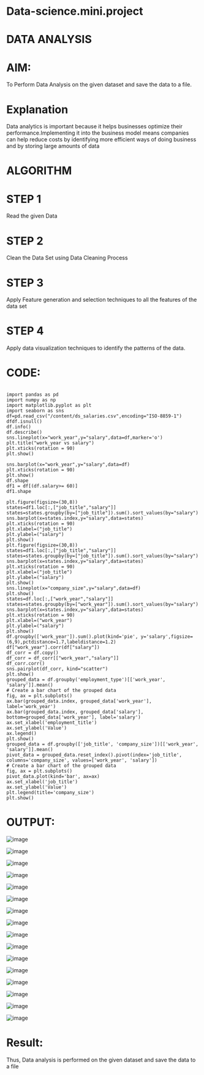 # Data-science.mini.project
# DATA ANALYSIS
# AIM:

To Perform Data Analysis on the given dataset and save the data to a file.

# Explanation

Data analytics is important because it helps businesses optimize their performance.Implementing it into the business model means companies can help reduce costs by identifying more efficient ways of doing business and by storing large amounts of data

# ALGORITHM
# STEP 1
Read the given Data

# STEP 2
Clean the Data Set using Data Cleaning Process

# STEP 3
Apply Feature generation and selection techniques to all the features of the data set

# STEP 4
Apply data visualization techniques to identify the patterns of the data.

# CODE:

```

import pandas as pd
import numpy as np
import matplotlib.pyplot as plt
import seaborn as sns
df=pd.read_csv("/content/ds_salaries.csv",encoding="ISO-8859-1")
dfdf.isnull()
df.info()
df.describe()
sns.lineplot(x="work_year",y="salary",data=df,marker='o')
plt.title("work_year vs salary")
plt.xticks(rotation = 90)
plt.show()

sns.barplot(x="work_year",y="salary",data=df)
plt.xticks(rotation = 90)
plt.show()
df.shape
df1 = df[(df.salary>= 60)]
df1.shape

plt.figure(figsize=(30,8))
states=df1.loc[:,["job_title","salary"]]
states=states.groupby(by=["job_title"]).sum().sort_values(by="salary")
sns.barplot(x=states.index,y="salary",data=states)
plt.xticks(rotation = 90)
plt.xlabel=("job_title")
plt.ylabel=("salary")
plt.show()
plt.figure(figsize=(30,8))
states=df1.loc[:,["job_title","salary"]]
states=states.groupby(by=["job_title"]).sum().sort_values(by="salary")
sns.barplot(x=states.index,y="salary",data=states)
plt.xticks(rotation = 90)
plt.xlabel=("job_title")
plt.ylabel=("salary")
plt.show()
sns.lineplot(x="company_size",y="salary",data=df)
plt.show()
states=df.loc[:,["work_year","salary"]]
states=states.groupby(by=["work_year"]).sum().sort_values(by="salary")
sns.barplot(x=states.index,y="salary",data=states)
plt.xticks(rotation = 90)
plt.xlabel=("work_year")
plt.ylabel=("salary")
plt.show()
df.groupby(['work_year']).sum().plot(kind='pie', y='salary',figsize=(6,9),pctdistance=1.7,labeldistance=1.2)
df["work_year"].corr(df["salary"])
df_corr = df.copy()
df_corr = df_corr[["work_year","salary"]]
df_corr.corr()
sns.pairplot(df_corr, kind="scatter")
plt.show()
grouped_data = df.groupby('employment_type')[['work_year', 'salary']].mean()
# Create a bar chart of the grouped data
fig, ax = plt.subplots()
ax.bar(grouped_data.index, grouped_data['work_year'], label='work_year')
ax.bar(grouped_data.index, grouped_data['salary'], bottom=grouped_data['work_year'], label='salary')
ax.set_xlabel('employment_title')
ax.set_ylabel('Value')
ax.legend()
plt.show()
grouped_data = df.groupby(['job_title', 'company_size'])[['work_year', 'salary']].mean()
pivot_data = grouped_data.reset_index().pivot(index='job_title', columns='company_size', values=['work_year', 'salary'])
# Create a bar chart of the grouped data
fig, ax = plt.subplots()
pivot_data.plot(kind='bar', ax=ax)
ax.set_xlabel('job_title')
ax.set_ylabel('Value')
plt.legend(title='company_size')
plt.show()

```

# OUTPUT:

![image](https://github.com/premalatha-sureshbabu/Data-science.mini.project/assets/120620842/057920fc-6996-4e90-8816-0855883e270b)

![image](https://github.com/premalatha-sureshbabu/Data-science.mini.project/assets/120620842/37d8731e-9f91-42e8-8a9c-9b066c721158)

![image](https://github.com/premalatha-sureshbabu/Data-science.mini.project/assets/120620842/118bcf66-d479-43ca-bb61-cde153c98b14)

![image](https://github.com/premalatha-sureshbabu/Data-science.mini.project/assets/120620842/a613500d-54be-41f5-bfb6-299b572c19da)

![image](https://github.com/premalatha-sureshbabu/Data-science.mini.project/assets/120620842/ede0b8e1-03da-4c62-a2e1-dccadf0846eb)

![image](https://github.com/premalatha-sureshbabu/Data-science.mini.project/assets/120620842/6eaf7818-1ad1-4bdb-85f6-11d3a74f4668)

![image](https://github.com/premalatha-sureshbabu/Data-science.mini.project/assets/120620842/ebe60605-d3db-4ac6-b4bd-416f4765a1aa)

![image](https://github.com/premalatha-sureshbabu/Data-science.mini.project/assets/120620842/9b199fbc-2b4e-460f-a385-1a32f632ea55)

![image](https://github.com/premalatha-sureshbabu/Data-science.mini.project/assets/120620842/cdbe4917-6f0a-45fd-916b-bdfcdc826120)

![image](https://github.com/premalatha-sureshbabu/Data-science.mini.project/assets/120620842/6e610be3-bb38-4111-b1e4-6b2e575487d8)

![image](https://github.com/premalatha-sureshbabu/Data-science.mini.project/assets/120620842/3fe49fec-7e71-4396-916e-dba5aa0eeeeb)

![image](https://github.com/premalatha-sureshbabu/Data-science.mini.project/assets/120620842/112525a6-27bb-4ae8-b609-e018d052cea4)

![image](https://github.com/premalatha-sureshbabu/Data-science.mini.project/assets/120620842/cd5b896b-fc96-4968-ad0d-230c45f6ea4c)

![image](https://github.com/premalatha-sureshbabu/Data-science.mini.project/assets/120620842/b18e912e-2610-466f-b9c6-4322d5c734a8)

![image](https://github.com/premalatha-sureshbabu/Data-science.mini.project/assets/120620842/aae400b0-c87f-4066-a362-34e28594c110)

![image](https://github.com/premalatha-sureshbabu/Data-science.mini.project/assets/120620842/18f2ef95-955f-4826-8c26-563ac485829d)


# Result:

Thus, Data analysis is performed on the given dataset and save the data to a file

